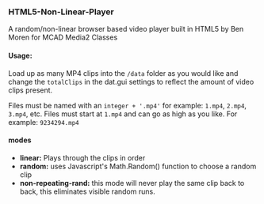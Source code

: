 ### HTML5-Non-Linear-Player

A random/non-linear browser based video player built in HTML5
by Ben Moren for MCAD Media2 Classes

#### Usage:
Load up as many MP4 clips into the `/data` folder as you would like and change the `totalClips` in the dat.gui settings to reflect the amount of video clips present.

Files must be named with an `integer + '.mp4'` for example: `1.mp4`, `2.mp4`, `3.mp4`, etc. Files must start at `1.mp4` and can go as high as you like. For example: `9234294.mp4`

#### modes
+ <b>linear:</b> Plays through the clips in order
+ <b>random:</b> uses Javascript's Math.Random() function to choose a random clip
+ <b>non-repeating-rand:</b> this mode will never play the same clip back to back, this eliminates visible random runs.



